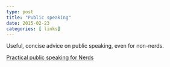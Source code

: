 ```yaml
---
type: post
title: "Public speaking"
date: 2015-02-23
categories: [ links]
---
```

Useful, concise advice on public speaking, even for non-nerds.

[Practical public speaking for Nerds](http://dave.cheney.net/2015/02/17/practical-public-speaking-for-nerds)
